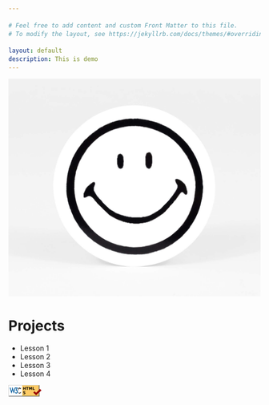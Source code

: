 ```yaml
---

# Feel free to add content and custom Front Matter to this file.
# To modify the layout, see https://jekyllrb.com/docs/themes/#overriding-theme-defaults

layout: default
description: This is demo
---
```

![alt text](./smile.jpg)
# Projects
- Lesson 1
- Lesson 2
- Lesson 3
- Lesson 4 


  
  
[![alt text](./html5_validator.png)](https://validator.w3.org/check/referer)